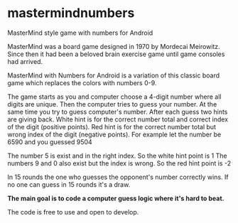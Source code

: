 # mastermindnumbers
MasterMind style game with numbers for Android

MasterMind was a board game designed in 1970 by Mordecai Meirowitz. 
Since then it had been a beloved brain exercise game until game consoles had arrived.

MasterMind with Numbers for Android is a variation of this classic board game which replaces the colors with numbers 0-9.

The game starts as you and computer choose a 4-digit number where all digits are unique. Then the computer tries to guess your number. 
At the same time you try to guess computer's number. After each guess two hints are giving back. 
White hint is for the correct number total and correct index of the digit (positive points).
Red hint is for the correct number total but wrong index of the digit (negative points).
For example let the number be 6590 and you guessed 9504

The number 5 is exist and in the right index. So the white hint point is 1
The numbers 9 and 0 also exist but the index is wrong. So the red hint point is -2 

In 15 rounds the one who guesses the opponent's number correctly wins. 
If no one can guess in 15 rounds it's a draw. 

<b>The main goal is to code a computer guess logic where it's hard to beat.</b>

The code is free to use and open to develop.


